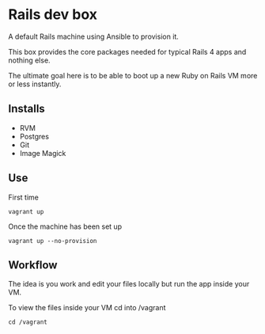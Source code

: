 # Rails dev box

A default Rails machine using Ansible to provision it. 

This box provides the core packages needed for typical Rails 4 apps and nothing else.

The ultimate goal here is to be able to boot up a new Ruby on Rails VM more or less instantly.

## Installs

+ RVM
+ Postgres
+ Git
+ Image Magick

## Use

First time

```
vagrant up
```

Once the machine has been set up

```
vagrant up --no-provision
```

## Workflow

The idea is you work and edit your files locally but run the app inside your VM.

To view the files inside your VM cd into /vagrant

```
cd /vagrant
```
